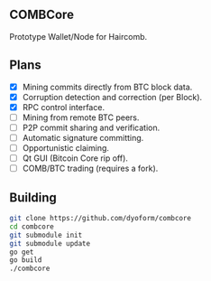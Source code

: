 COMBCore
--------
Prototype Wallet/Node for Haircomb.

Plans
-----
- [x] Mining commits directly from BTC block data.
- [x] Corruption detection and correction (per Block).
- [x] RPC control interface.
- [ ] Mining from remote BTC peers.
- [ ] P2P commit sharing and verification.
- [ ] Automatic signature committing.
- [ ] Opportunistic claiming.
- [ ] Qt GUI (Bitcoin Core rip off).
- [ ] COMB/BTC trading (requires a fork).

Building
--------
```bash
git clone https://github.com/dyoform/combcore
cd combcore
git submodule init
git submodule update
go get
go build
./combcore
```